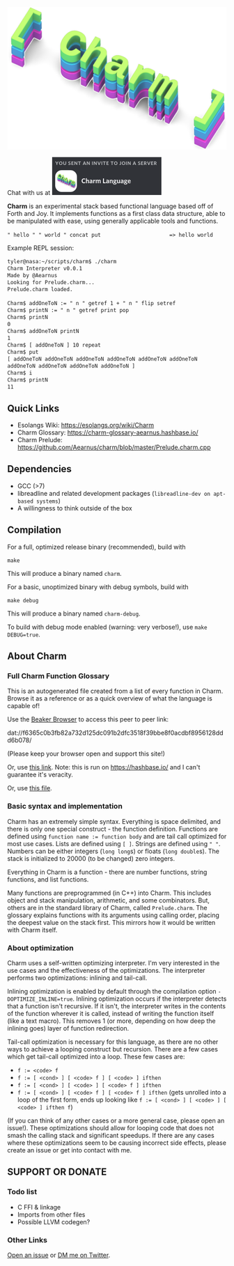 ![Charm Logo](https://raw.githubusercontent.com/Aearnus/charm/master/imgs/Charm.png)

Chat with us at [![Charm Logo](https://raw.githubusercontent.com/Aearnus/charm/master/imgs/Discord.png)](https://discord.gg/GHWVDG)

**Charm** is an experimental stack based functional language based off of Forth and Joy. It implements functions as a first class data structure, able to be manipulated with ease, using generally applicable tools and functions.

`" hello " " world " concat put                      => hello world`

Example REPL session:

```
tyler@nasa:~/scripts/charm$ ./charm
Charm Interpreter v0.0.1
Made by @Aearnus
Looking for Prelude.charm...
Prelude.charm loaded.

Charm$ addOneToN := " n " getref 1 + " n " flip setref
Charm$ printN := " n " getref print pop
Charm$ printN
0
Charm$ addOneToN printN
1
Charm$ [ addOneToN ] 10 repeat
Charm$ put
[ addOneToN addOneToN addOneToN addOneToN addOneToN addOneToN addOneToN addOneToN addOneToN addOneToN ]
Charm$ i
Charm$ printN
11
```

## Quick Links

- Esolangs Wiki: https://esolangs.org/wiki/Charm
- Charm Glossary: https://charm-glossary-aearnus.hashbase.io/
- Charm Prelude: https://github.com/Aearnus/charm/blob/master/Prelude.charm.cpp

## Dependencies

- GCC (>7)
- libreadline and related development packages (`libreadline-dev on apt-based systems`)
- A willingness to think outside of the box

## Compilation

For a full, optimized release binary (recommended), build with
```
make
```
This will produce a binary named `charm`.

For a basic, unoptimized binary with debug symbols, build with
```
make debug
```
This will produce a binary named `charm-debug`.

To build with debug mode enabled (warning: very verbose!), use `make DEBUG=true`.

## About Charm

### Full Charm Function Glossary

This is an autogenerated file created from a list of every function in Charm. Browse it as a reference or as a quick overview of what the language is capable of!

Use the [Beaker Browser](https://beakerbrowser.com/) to access this peer to peer link:

dat://f6365c0b3fb82a732d125dc091b2dfc3518f39bbe8f0acdbf8956128ddd6b078/

(Please keep your browser open and support this site!)

Or, use [this link](https://charm-glossary-aearnus.hashbase.io/). Note: this is run on https://hashbase.io/ and I can't guarantee it's veracity.

Or, use [this file](https://github.com/Aearnus/charm/blob/master/docs/index.html).

### Basic syntax and implementation

Charm has an extremely simple syntax. Everything is space delimited, and there is only one special construct - the function definition. Functions are defined using `function name := function body` and are tail call optimized for most use cases. Lists are defined using `[ ]`. Strings are defined using `" "`. Numbers can be either integers (`long long`s) or floats (`long double`s). The stack is initialized to 20000 (to be changed) zero integers.

Everything in Charm is a function - there are number functions, string functions, and list functions.

Many functions are preprogrammed (in C++) into Charm. This includes object and stack manipulation, arithmetic, and some combinators. But, others are in the standard library of Charm, called `Prelude.charm`. The glossary explains functions with its arguments using calling order, placing the deepest value on the stack first. This mirrors how it would be written with Charm itself.

### About optimization

Charm uses a self-written optimizing interpreter. I'm very interested in the use cases and the effectiveness of the optimizations. The interpreter performs two optimizations: inlining and tail-call.

Inlining optimization is enabled by default through the compilation option `-DOPTIMIZE_INLINE=true`. Inlining optimization occurs if the interpreter detects that a function isn't recursive. If it isn't, the interpreter writes in the contents of the function wherever it is called, instead of writing the function itself (like a text macro). This removes 1 (or more, depending on how deep the inlining goes) layer of function redirection.

Tail-call optimization is necessary for this language, as there are no other ways to achieve a looping construct but recursion. There are a few cases which get tail-call optimized into a loop. These few cases are:

* `f := <code> f`
* `f := [ <cond> ] [ <code> f ] [ <code> ] ifthen`
* `f := [ <cond> ] [ <code> ] [ <code> f ] ifthen`
* `f := [ <cond> ] [ <code> f ] [ <code> f ] ifthen` (gets unrolled into a loop of the first form, ends up looking like `f := [ <cond> ] [ <code> ] [ <code> ] ifthen f`)

(If you can think of any other cases or a more general case, please open an issue!). These optimizations should allow for looping code that does not smash the calling stack and significant speedups. If there are any cases where these optimizations seem to be causing incorrect side effects, please create an issue or get into contact with me.


## SUPPORT OR DONATE

### Todo list

- C FFI & linkage
- Imports from other files
- Possible LLVM codegen?

### Other Links

[Open an issue](https://github.com/Aearnus/charm/issues/new) or [DM me on Twitter](https://twitter.com/aearnus).
